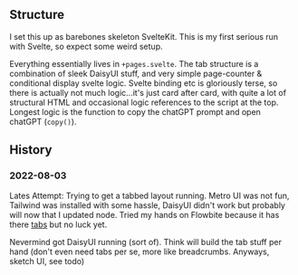 ## Structure

I set this up as barebones skeleton SvelteKit. This is my first serious run with Svelte, so expect some weird setup.

Everything essentially lives in `+pages.svelte`. The tab structure is a combination of sleek DaisyUI stuff, and very simple page-counter & conditional display svelte logic. Svelte binding etc is gloriously terse, so there is actually not much logic...it's just card after card, with quite a lot of structural HTML and occasional logic references to the script at the top. Longest logic is the function to copy the chatGPT prompt and open chatGPT (`copy()`).

## History

### 2022-08-03

Lates Attempt: Trying to get a tabbed layout running. Metro UI was not fun, Tailwind was installed with some hassle, DaisyUI didn't work but probably will now that I updated node. Tried my hands on Flowbite because it has there [tabs](https://flowbite-svelte.com/docs/components/tab) but no luck yet.

Nevermind got DaisyUI running (sort of). Think will build the tab stuff per hand (don't even need tabs per se, more like breadcrumbs. Anyways, sketch UI, see todo)